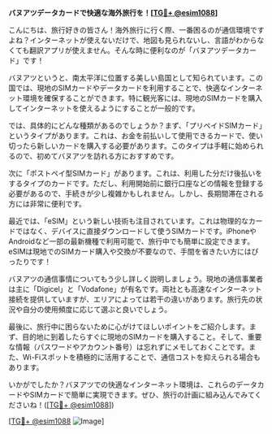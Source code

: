 **バヌアツデータカードで快適な海外旅行を！[[TG💪+ @esim1088](https://t.me/s/esim1088)]**

こんにちは、旅行好きの皆さん！海外旅行に行く際、一番困るのが通信環境ですよね？インターネットが使えないだけで、地図も見られないし、言語がわからなくても翻訳アプリが使えません。そんな時に便利なのが「バヌアツデータカード」です！

バヌアツというと、南太平洋に位置する美しい島国として知られています。この国では、現地のSIMカードやデータカードを利用することで、快適なインターネット環境を確保することができます。特に観光客には、現地のSIMカードを購入してインターネットを使えるようにすることが一般的です。

では、具体的にどんな種類があるのでしょうか？まず、「プリペイドSIMカード」というタイプがあります。これは、お金を前払いして使用できるカードで、使い切ったら新しいカードを購入する必要があります。このタイプは手軽に始められるので、初めてバヌアツを訪れる方におすすめです。

次に「ポストペイ型SIMカード」があります。これは、利用した分だけ後払いをするタイプのカードです。ただし、利用開始前に銀行口座などの情報を登録する必要があるので、手続きが少し複雑かもしれません。しかし、長期間滞在される方には非常に便利です。

最近では、「eSIM」という新しい技術も注目されています。これは物理的なカードではなく、デバイスに直接ダウンロードして使うSIMカードです。iPhoneやAndroidなど一部の最新機種で利用可能で、旅行中でも簡単に設定できます。eSIMは現地でのSIMカード購入や交換が不要なので、手間を省きたい方にはぴったりです！

バヌアツの通信事情についてもう少し詳しく説明しましょう。現地の通信事業者は主に「Digicel」と「Vodafone」が有名です。両社とも高速なインターネット接続を提供していますが、エリアによっては若干の違いがあります。旅行先の状況や自分の使用頻度に応じて選ぶと良いでしょう。

最後に、旅行中に困らないために心がけてほしいポイントをご紹介します。まず、目的地に到着したらすぐに現地のSIMカードを購入すること。そして、重要な情報（パスワードやアカウント番号）は忘れずにメモしておくことです。また、Wi-Fiスポットを積極的に活用することで、通信コストを抑えられる場合もあります。

いかがでしたか？バヌアツでの快適なインターネット環境は、これらのデータカードやSIMカードで簡単に実現できます。ぜひ、旅行の計画に組み込んでみてくださいね！([[TG💪+ @esim1088](https://t.me/s/esim1088)])

[[TG💪+ @esim1088](https://t.me/s/esim1088) ![Image](https://i.postimg.cc/Y0z9fWf4/image.png)]